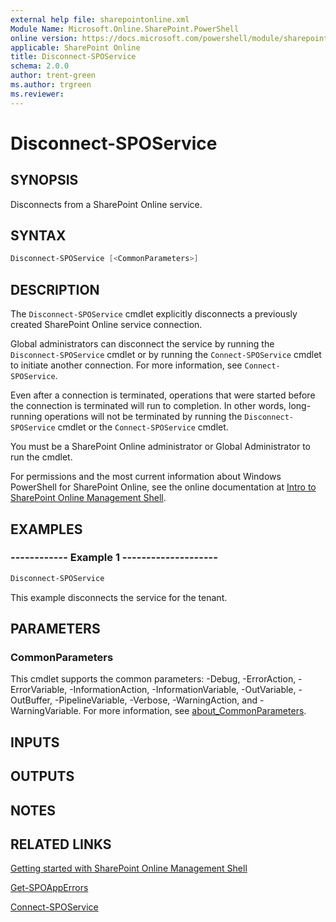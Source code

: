 ```yaml
---
external help file: sharepointonline.xml
Module Name: Microsoft.Online.SharePoint.PowerShell
online version: https://docs.microsoft.com/powershell/module/sharepoint-online/disconnect-sposervice
applicable: SharePoint Online
title: Disconnect-SPOService
schema: 2.0.0
author: trent-green
ms.author: trgreen
ms.reviewer:
---
```


# Disconnect-SPOService

## SYNOPSIS

Disconnects from a SharePoint Online service.

## SYNTAX

```powershell
Disconnect-SPOService [<CommonParameters>]
```

## DESCRIPTION

The `Disconnect-SPOService` cmdlet explicitly disconnects a previously created SharePoint Online service connection.

Global administrators can disconnect the service by running the `Disconnect-SPOService` cmdlet or by running the `Connect-SPOService` cmdlet to initiate another connection.
For more information, see `Connect-SPOService`.

Even after a connection is terminated, operations that were started before the connection is terminated will run to completion.
In other words, long-running operations will not be terminated by running the `Disconnect-SPOService` cmdlet or the `Connect-SPOService` cmdlet.

You must be a SharePoint Online administrator or Global Administrator to run the cmdlet.

For permissions and the most current information about Windows PowerShell for SharePoint Online, see the online documentation at [Intro to SharePoint Online Management Shell](https://docs.microsoft.com/powershell/sharepoint/sharepoint-online/introduction-sharepoint-online-management-shell?view=sharepoint-ps).

## EXAMPLES

### ------------ Example 1 --------------------

```powershell
Disconnect-SPOService
```

This example disconnects the service for the tenant.

## PARAMETERS

### CommonParameters

This cmdlet supports the common parameters: -Debug, -ErrorAction, -ErrorVariable, -InformationAction, -InformationVariable, -OutVariable, -OutBuffer, -PipelineVariable, -Verbose, -WarningAction, and -WarningVariable. For more information, see [about_CommonParameters](https://go.microsoft.com/fwlink/?LinkID=113216).

## INPUTS

## OUTPUTS

## NOTES

## RELATED LINKS

[Getting started with SharePoint Online Management Shell](https://docs.microsoft.com/powershell/sharepoint/sharepoint-online/connect-sharepoint-online?view=sharepoint-ps)

[Get-SPOAppErrors](Get-SPOAppErrors.md)

[Connect-SPOService](Connect-SPOService.md)
